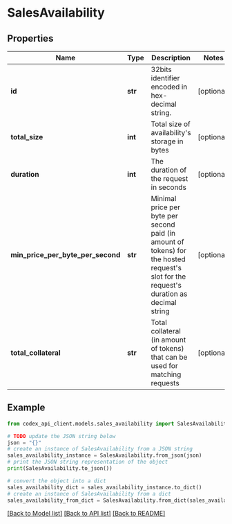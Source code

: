 # SalesAvailability


## Properties

Name | Type | Description | Notes
------------ | ------------- | ------------- | -------------
**id** | **str** | 32bits identifier encoded in hex-decimal string. | [optional] 
**total_size** | **int** | Total size of availability&#39;s storage in bytes | [optional] 
**duration** | **int** | The duration of the request in seconds | [optional] 
**min_price_per_byte_per_second** | **str** | Minimal price per byte per second paid (in amount of tokens) for the hosted request&#39;s slot for the request&#39;s duration as decimal string | [optional] 
**total_collateral** | **str** | Total collateral (in amount of tokens) that can be used for matching requests | [optional] 

## Example

```python
from codex_api_client.models.sales_availability import SalesAvailability

# TODO update the JSON string below
json = "{}"
# create an instance of SalesAvailability from a JSON string
sales_availability_instance = SalesAvailability.from_json(json)
# print the JSON string representation of the object
print(SalesAvailability.to_json())

# convert the object into a dict
sales_availability_dict = sales_availability_instance.to_dict()
# create an instance of SalesAvailability from a dict
sales_availability_from_dict = SalesAvailability.from_dict(sales_availability_dict)
```
[[Back to Model list]](../README.md#documentation-for-models) [[Back to API list]](../README.md#documentation-for-api-endpoints) [[Back to README]](../README.md)


